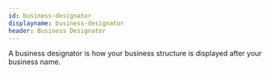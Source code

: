 ```yaml
---
id: business-designator
displayname: business-designator
header: Business Designator
---
```


A business designator is how your business structure is displayed after your business name.
